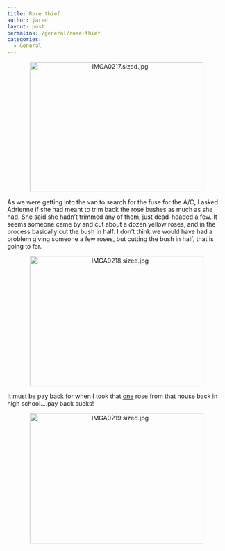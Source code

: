 ```yaml
---
title: Rose thief
author: jared
layout: post
permalink: /general/rose-thief
categories:
  - General
---
```

<div align="center">
  <img alt="IMGA0217.sized.jpg" src="http://jared.ottleys.net/archives/images/IMGA0217.sized.jpg" width="400" height="300" />
</div>

As we were getting into the van to search for the fuse for the A/C, I asked Adrienne if she had meant to trim back the rose bushes as much as she had. She said she hadn&#8217;t trimmed any of them, just dead-headed a few. It seems someone came by and cut about a dozen yellow roses, and in the process basically cut the bush in half. I don&#8217;t think we would have had a problem giving someone a few roses, but cutting the bush in half, that is going to far.

<div align="center">
  <img alt="IMGA0218.sized.jpg" src="http://jared.ottleys.net/archives/images/IMGA0218.sized.jpg" width="400" height="300" />
</div>

It must be pay back for when I took that <u>one</u> rose from that house back in high school&#8230;.pay back sucks!

<div align="center">
  <img alt="IMGA0219.sized.jpg" src="http://jared.ottleys.net/archives/images/IMGA0219.sized.jpg" width="400" height="300" />
</div>